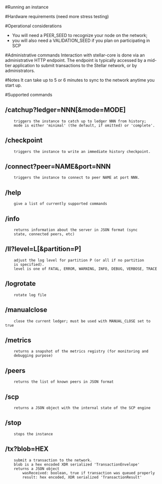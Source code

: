 #Running an instance

#Hardware requirements
    (need more stress testing)

#Operational considerations
* You will need a PEER_SEED to recognize your node on the network;
* you will also need a VALIDATION_SEED if you plan on participating in SCP

#Administrative commands
    Interaction with stellar-core is done via an administrative
    HTTP endpoint.
    The endpoint is typically accessed by a mid-tier application to
    submit transactions to the Stellar network, or by administrators.

#Notes
 It can take up to 5 or 6 minutes to sync to the network anytime you start up.

#Supported commands
## /catchup?ledger=NNN[&mode=MODE]
        triggers the instance to catch up to ledger NNN from history;
        mode is either 'minimal' (the default, if omitted) or 'complete'.
## /checkpoint
        triggers the instance to write an immediate history checkpoint.
## /connect?peer=NAME&port=NNN
        triggers the instance to connect to peer NAME at port NNN.
## /help
        give a list of currently supported commands
## /info
        returns information about the server in JSON format (sync
        state, connected peers, etc)
## /ll?level=L[&partition=P]
        adjust the log level for partition P (or all if no partition
        is specified).
        level is one of FATAL, ERROR, WARNING, INFO, DEBUG, VERBOSE, TRACE
## /logrotate
        rotate log file
## /manualclose
        close the current ledger; must be used with MANUAL_CLOSE set to true
## /metrics
        returns a snapshot of the metrics registry (for monitoring and
        debugging purpose)
## /peers
        returns the list of known peers in JSON format
## /scp
        returns a JSON object with the internal state of the SCP engine
## /stop
        stops the instance
## /tx?blob=HEX
        submit a transaction to the network.
        blob is a hex encoded XDR serialized 'TransactionEnvelope'
        returns a JSON object
            wasReceived: boolean, true if transaction was queued properly
            result: hex encoded, XDR serialized 'TransactionResult'

